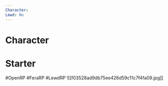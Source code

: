 ```yaml
---
Character: 
Lewd: No
---
```

# Character


# Starter


#OpenRP #FeraRP #LewdRP
![[f03528ad9db75ee426d59c11c7f4fa09.jpg]]